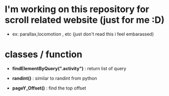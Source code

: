# I'm working on this repository for scroll related website **(just for me :D)**

* ex: parallax,locomotion , etc (just don't read this i feel embarassed)

# classes / function

- **findElementByQuery(".activity")** : return list of query

- **randint()** : similar to randint from python

- **pageY_Offset()** : find the top offset

